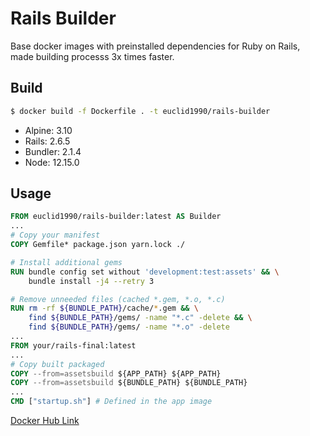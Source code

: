 # Rails Builder

Base docker images with preinstalled dependencies for Ruby on Rails, made building processs 3x times faster.

## Build

```bash
$ docker build -f Dockerfile . -t euclid1990/rails-builder
```
- Alpine: 3.10
- Rails: 2.6.5
- Bundler: 2.1.4
- Node: 12.15.0

## Usage

```Dockerfile
FROM euclid1990/rails-builder:latest AS Builder
...
# Copy your manifest
COPY Gemfile* package.json yarn.lock ./

# Install additional gems
RUN bundle config set without 'development:test:assets' && \
    bundle install -j4 --retry 3

# Remove unneeded files (cached *.gem, *.o, *.c)
RUN rm -rf ${BUNDLE_PATH}/cache/*.gem && \
    find ${BUNDLE_PATH}/gems/ -name "*.c" -delete && \
    find ${BUNDLE_PATH}/gems/ -name "*.o" -delete
...
FROM your/rails-final:latest
...
# Copy built packaged
COPY --from=assetsbuild ${APP_PATH} ${APP_PATH}
COPY --from=assetsbuild ${BUNDLE_PATH} ${BUNDLE_PATH}
...
CMD ["startup.sh"] # Defined in the app image
```

[Docker Hub Link]()
